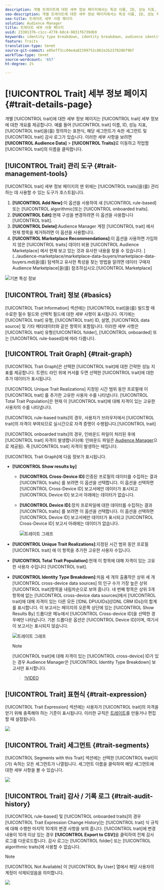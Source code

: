 ```yaml
---
description: 개별 트레이트에 대한 세부 정보 페이지에서는 특성 이름, ID, 성능 지표, 트레이트를 정의하는 표현식, 트레이트가 속한 세그먼트, 트레이트 감사 로그 등의 정보에 대한 개요를 제공합니다. 이러한 세부 사항을 보려면 대상 데이터 > 트레이트로 이동하고 작업할 트레이트의 이름을 클릭합니다.
seo-description: 개별 트레이트에 대한 세부 정보 페이지에서는 특성 이름, ID, 성능 지표, 트레이트를 정의하는 표현식, 트레이트가 속한 세그먼트, 트레이트 감사 로그 등의 정보에 대한 개요를 제공합니다. 이러한 세부 사항을 보려면 대상 데이터 > 트레이트로 이동하고 작업할 트레이트의 이름을 클릭합니다.
seo-title: 트레이트 세부 사항 페이지
solution: Audience Manager
title: 트레이트 세부 사항 페이지
uuid: 23301376-c1cc-4778-b8c4-9831f6739db9
keywords: identity type breakdown, identity breakdown, audience identity reporting, cross-device, cross-device ID, device ID
feature: Traits
translation-type: tm+mt
source-git-commit: e05eff3cc04e4a82399752c862e2b2370286f96f
workflow-type: tm+mt
source-wordcount: '657'
ht-degree: 1%

---
```



# [!UICONTROL Trait] 세부 정보 페이지  {#trait-details-page}

개별 [!UICONTROL trait]에 대한 세부 정보 페이지는 [!UICONTROL trait] 세부 정보에 대한 개요를 제공합니다. 예를 들어 [!UICONTROL trait] 이름, ID, 성능 지표, [!UICONTROL trait]을(를) 정의하는 표현식, 해당 세그먼트가 속한 세그먼트 및 [!UICONTROL trait] 감사 로그가 있습니다. 이러한 세부 사항을 보려면 **[!UICONTROL Audience Data]** > **[!UICONTROL Traits]**&#x200B;로 이동하고 작업할 [!UICONTROL trait]의 이름을 클릭합니다.

## [!UICONTROL Trait] 관리 도구  {#trait-management-tools}

[!UICONTROL trait] 세부 정보 페이지의 맨 위에는 [!UICONTROL traits]을(를) 관리하는 데 사용할 수 있는 도구가 호스트됩니다.

1. **[!UICONTROL Add New]**:이 옵션을 사용하여 새  [!UICONTROL rule-based]또는  [!UICONTROL algorithmic]또는 [!UICONTROL onboarded traits].
2. **[!UICONTROL Edit]**:현재 구성을 변경하려면 이 옵션을 사용합니다 [!UICONTROL trait].
3. **[!UICONTROL Delete]**:Audience Manager 계정 [!UICONTROL trait] 에서 현재 항목을 제거하려면 이 옵션을 사용합니다.
4. **[!UICONTROL Marketplace Recommendations]**:이 옵션을 사용하면 가입하지 않은  [!UICONTROL traits] 데이터 비용 [!UICONTROL Audience Marketplace] 에서 현재 보고 있는 것과 유사한 내용을 찾을 수 있습니다. ](../audience-marketplace/marketplace-data-buyers/marketplace-data-buyers.md)을(를) 탐색하고 유사한 특성을 찾는 방법을 알려면 데이터 구매자 Audience Marketplace[을(를) 참조하십시오.[!UICONTROL Marketplace]

![기본 특성 정보](assets/basic-trait-information.png)

## [!UICONTROL Trait] 정보 {#basics}

[!UICONTROL Trait Information] 섹션에는 [!UICONTROL trait]을(를) 빌드할 때 수료한 필수 필드와 선택적 필드에 대한 세부 사항이 표시됩니다. 여기에는 [!UICONTROL trait] 유형, [!UICONTROL trait] ID, 설명, [!UICONTROL data source] 및 기타 메타데이터와 같은 항목이 포함됩니다. 이러한 세부 사항은 [!UICONTROL trait] 유형([!UICONTROL folder], [!UICONTROL onboarded] 또는 [!UICONTROL rule-based])에 따라 다릅니다.

## [!UICONTROL Trait Graph] {#trait-graph}

[!UICONTROL Trait Graph]은 선택한 [!UICONTROL trait]에 대한 간략한 성능 지표를 제공합니다. 트렌드 라인 위에 커서를 두면 선택한 [!UICONTROL trait]에 대한 추가 데이터가 표시됩니다.

[!UICONTROL Unique Trait Realizations] 지정된 시간 범위 동안 프로필에 이 [!UICONTROL trait] 를 추가한 고유한 사용자 수를 나타냅니다. [!UICONTROL Total Trait Population]은 현재 이 [!UICONTROL trait]에 대해 자격이 있는 고유한 사용자의 수를 나타냅니다.

[!UICONTROL rule-based traits]의 경우, 사용자가 브라우저에서 [!UICONTROL trait]의 자격이 부여되므로 실시간으로 자격 증명이 수행됩니다.[!UICONTROL trait]

[!UICONTROL onboarded traits]의 경우, 인바운드 파일이 처리된 후에 [!UICONTROL trait] 자격이 발생합니다(예: 인바운드 파일은 [Audience Manager](../../faq/faq-inbound-data-ingestion.md)으로 제공됨). 즉 [!UICONTROL trait] 자격이 발생하는 때입니다.

[!UICONTROL Trait Graph]에 다음 정보가 표시됩니다.

* **[!UICONTROL Show results by]**
   * **[!UICONTROL Cross-Device ID]**:인증된 프로필의 데이터를 수집하는 결과 [!UICONTROL traits] 를 보려면 이 옵션을 선택합니다. 이 옵션을 선택하면 [!UICONTROL Cross-Device ID] 보고서에만 데이터가 표시되고 [!UICONTROL Device ID] 보고서 아래에는 데이터가 없습니다.
   * **[!UICONTROL Device ID]**:장치 프로파일에 대한 데이터를 수집하는 결과 [!UICONTROL traits] 를 보려면 이 옵션을 선택합니다. 이 옵션을 선택하면 [!UICONTROL Device ID] 보고서에만 데이터가 표시되고 [!UICONTROL Cross-Device ID] 보고서 아래에는 데이터가 없습니다.

      ![트레이트 그래프](assets/trait-summary.gif)

* **[!UICONTROL Unique Trait Realizations]**:지정된 시간 범위 동안 프로필 [!UICONTROL trait] 에 이 항목을 추가한 고유한 사용자 수입니다.
* **[!UICONTROL Total Trait Population]**:현재 이 항목에 대해 자격이 있는 고유한 사용자 수입니다 [!UICONTROL trait].

* **[!UICONTROL Identity Type Breakdown]**:처음 세 개의 출품작은 상위 세 개 [!UICONTROL cross-device data sources] 의 인구 수가 가장 높은 상위  [!UICONTROL trait]항목을 내림차순으로 보여 줍니다. 네 번째 항목은 상위 3개 항목에 없는 [!UICONTROL cross-device data sources]에서 [!UICONTROL trait]에 대해 자격이 있는 다른 모든 [!DNL DPUUIDs]([!DNL CRM IDs])의 합계를 표시합니다. 이 보고서는 페이지의 오른쪽 상단에 있는 [!UICONTROL Show Results By] 드롭다운 메뉴에서 [!UICONTROL Cross-device ID]을 선택한 경우에만 나타납니다. 기본 드롭다운 옵션은 [!UICONTROL Device ID]이며, 여기서 이 보고서는 표시되지 않습니다.

   ![트레이트 그래프](assets/trait-identity.png)

   >[!NOTE]
   >
   >[!UICONTROL trait]에 대해 자격이 있는 [!UICONTROL cross-device] ID가 있는 경우 Audience Manager은 [!UICONTROL Identity Type Breakdown] 보고서만 표시합니다.

   >[!VIDEO](https://video.tv.adobe.com/v/27977/)

## [!UICONTROL Trait] 표현식 {#trait-expression}

[!UICONTROL Trait Expression] 섹션에는 사용자가 [!UICONTROL trait]의 자격을 얻기 위해 충족해야 하는 기준이 표시됩니다. 이러한 규칙은 [트레이트](../../features/traits/about-trait-builder.md)를 만들거나 편집할 때 설정됩니다.

![](assets/traitExpression.png)

## [!UICONTROL Trait] 세그먼트 {#trait-segments}

[!UICONTROL Segments with this Trait] 섹션에는 선택한 [!UICONTROL trait]이(가) 속하는 모든 세그먼트가 나열됩니다. 세그먼트 이름을 클릭하여 해당 세그먼트에 대한 세부 사항을 볼 수 있습니다.

![](assets/traitSegments.png)

## [!UICONTROL Trait] 감사 / 기록 로그  {#trait-audit-history}

[!UICONTROL rule-based] 및 [!UICONTROL onboarded traits]의 경우 [!UICONTROL Trait Expression Change History]는 [!UICONTROL trait] 식 규칙에 대해 수행한 마지막 10개의 변경 사항을 보여 줍니다. [!UICONTROL trait]에 변경 내용이 10개 이상 있는 경우 **[!UICONTROL Export to CSV]**&#x200B;을 클릭하여 전체 감사 로그를 다운로드합니다. 감사 로그는 [!UICONTROL folder] 또는 [!UICONTROL algorithmic traits]에 사용할 수 없습니다.

>[!NOTE]
>
>[!UICONTROL Not Available] 이  [!UICONTROL By User] 열에서 해당 사용자의 계정이 삭제되었음을 의미합니다.

![](assets/traitHistory.png)